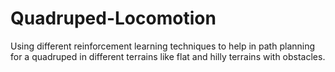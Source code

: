 # Quadruped-Locomotion
Using different reinforcement learning techniques to help in path planning for a quadruped in different terrains like flat and hilly terrains with obstacles. 
